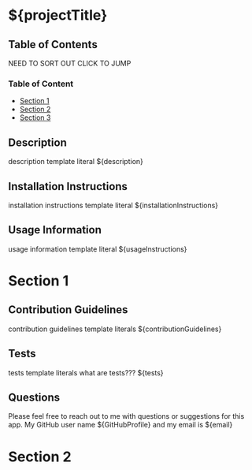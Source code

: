 # ${projectTitle}

## Table of Contents
NEED TO SORT OUT CLICK TO JUMP

### Table of Content
* [Section 1](#section-1)
* [Section 2](#section-2)
* [Section 3](#section-3)

## Description
description template literal
${description}


## Installation Instructions
installation instructions template literal
${installationInstructions}

## Usage Information
usage information template literal
${usageInstructions}

# <a name="section-1"></a> Section 1

## Contribution Guidelines
contribution guidelines template literals
${contributionGuidelines}

## Tests
tests template literals
what are tests???
${tests}

## Questions
Please feel free to reach out to me with questions or suggestions for this app.
My GitHub user name ${GitHubProfile} and my email is ${email}

# <a name="section-2"></a> Section 2